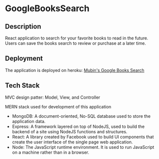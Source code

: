 # GoogleBooksSearch

## Description

React application to search for your favorite books to read in the future. Users can save the books search to review or purchase at a later time. 

## Deployment
The application is deployed on heroku: [Mubin's Google Books Search](https://git.heroku.com/google-search-mubin.git)

## Tech Stack

MVC design patter: Model, View, and Controller

MERN stack used for development of this application
- MongoDB: A document-oriented, No-SQL database used to store the application data.
- Express: A framework layered on top of NodeJS, used to build the backend of a site using NodeJS functions and structures.
- React: A library created by Facebook used to build UI components that create the user interface of the single page web application.
- Node: The JavaScript runtime environment. It is used to run JavaScript on a machine rather than in a browser.

